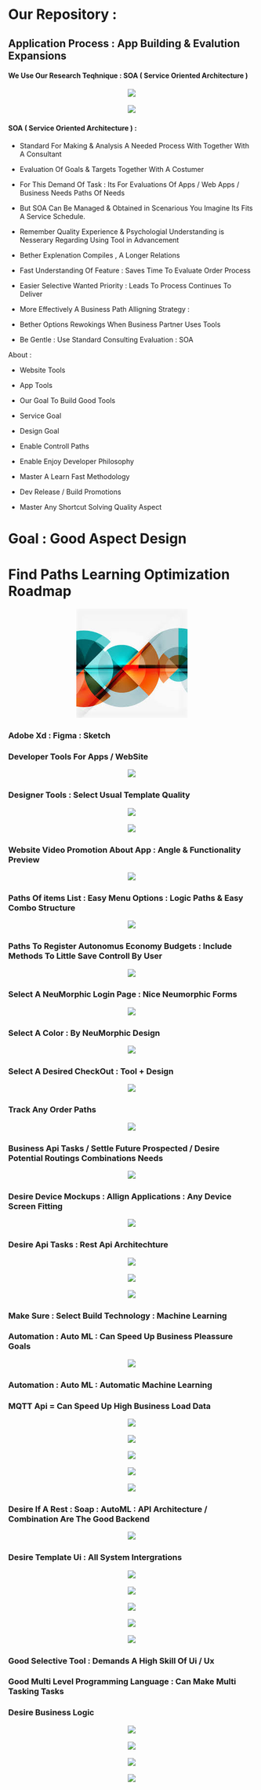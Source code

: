 # Our Repository :

<h2> Application Process : App Building & Evalution Expansions </h2>

<h4> We Use Our Research Teqhnique : SOA  ( Service Oriented Architecture ) </h4>

<p align="center">
  <a>
    <img src="https://batishtechnologies.com/wp-content/uploads/2015/04/service_oriented_architecture.jpg">
  </a>
</p>

<p align="center">
  <a>
    <img src="https://www.xenonstack.com/images/insights/2020/01/service-oriented-architecture-xenonstack.png">
  </a>
</p>


<h4> SOA  ( Service Oriented Architecture )  :  </h4>

- Standard For Making & Analysis A Needed Process With Together With A Consultant
- Evaluation Of Goals & Targets Together With A Costumer
- For This Demand Of Task : Its For Evaluations Of Apps / Web Apps / Business Needs Paths Of Needs 
- But SOA Can Be Managed & Obtained in Scenarious You Imagine Its Fits A Service Schedule. 
- Remember Quality Experience & Psychologial Understanding is Nesserary Regarding Using Tool in Advancement
- Bether Explenation Compiles , A Longer Relations
- Fast Understanding Of Feature : Saves Time To Evaluate Order Process
- Easier Selective Wanted Priority : Leads To Process Continues To Deliver
- More Effectively A Business Path Alligning Strategy : 
- Bether Options Rewokings When Business Partner Uses Tools


- Be Gentle : Use Standard Consulting Evaluation : SOA 


About :

- Website Tools

- App Tools 

- Our Goal To Build Good Tools

- Service Goal

- Design Goal 

- Enable Controll Paths 

- Enable Enjoy Developer Philosophy

- Master A Learn Fast Methodology 
- Dev Release / Build Promotions 

- Master Any Shortcut Solving Quality Aspect



<h1> Goal : Good Aspect Design </h1>

<h1> Find Paths Learning Optimization Roadmap </h1>

<p align="center">
  <a>
    <img src="https://github.com/CultureSupport/CultureSupport/blob/6323d49cca656684fb8c24f9e916d981f98d6615/images%20(1).jpeg">
  </a>
</p>




<h3> Adobe Xd : Figma : Sketch</h3>

<h3> Developer Tools For Apps / WebSite </h3>

<p align="center">
  <a>
    <img src="https://miro.medium.com/max/800/1*FSpnZBqwcCzq2gIh13xU1g.png">
  </a>
</p>




<h3> Designer Tools : Select Usual Template Quality </h3>



<p align="center">
  <a>
    <img src="https://i.pinimg.com/originals/f1/fc/ce/f1fcceaca4d645fea0c42428fc7f00fa.png">
  </a>
</p>


<p align="center">
  <a>
    <img src="https://designshack.net/wp-content/uploads/Online-Courses-App-UI-Adobe-XD-Templates.jpg">
  </a>
</p>


<h3> Website Video Promotion About App : Angle & Functionality Preview</h3>



<p align="center">
  <a>
    <img src="https://cdn.designrush.com/uploads/users/customer-2/image_1519926513_j5h2pfqgwDF7w4772EOFnLH3HrVhggA3rWbhvLhc.gif">
  </a>
</p>




<h3> Paths Of items List : Easy Menu Options : Logic Paths & Easy Combo Structure </h3>



<p align="center">
  <a>
    <img src="https://cdn.dribbble.com/users/1954038/screenshots/5584600/phone-animation.gif">
  </a>
</p>




<h3> Paths To Register Autonomus Economy Budgets : Include Methods To Little Save Controll By User </h3>



<p align="center">
  <a>
    <img src="https://cdn.dribbble.com/users/2200532/screenshots/11949103/media/fe4a9e5932e441a24e2bc65f67531db0.gif">
  </a>
</p>





<h3> Select A NeuMorphic Login Page :  Nice Neumorphic Forms </h3>



<p align="center">
  <a>
    <img src="https://cdn.dribbble.com/users/2500535/screenshots/11652917/media/eb1ec8111fac6ee8e970f2808f3f5435.png?compress=1&resize=400x300">
  </a>
</p>



<h3> Select A Color : By NeuMorphic Design  </h3>



<p align="center">
  <a>
    <img src="https://i0.wp.com/cssscript.com/wp-content/uploads/2020/02/neumorph.scss-Form-Fields.png?fit=921%2C616&ssl=1">
  </a>
</p>


<h3> Select A Desired CheckOut : Tool + Design  </h3>



<p align="center">
  <a>
    <img src="https://figmaelements.com/wp-content/uploads/2021/01/figma-stripe-checkout-template.png">
  </a>
</p>




<h3> Track Any Order Paths   </h3>



<p align="center">
  <a>
    <img src="https://xdresources.co/media/pages/resources/delivery-truck-app-adobe-xd-auto-anima-free-download/3792425216-1605194738/cover-800x600-crop-1-q90.png">
  </a>
</p>








<h3> Business Api Tasks / Settle Future Prospected / Desire Potential Routings Combinations Needs </h3>



<p align="center">
  <a>
    <img src="https://appinventiv.com/wp-content/uploads/sites/1/2018/05/A-Complete-Guide-to-API-Development.png">
  </a>
</p>





<h3> Desire Device Mockups : Allign Applications  : Any Device Screen Fitting  </h3>



<p align="center">
  <a>
    <img src="https://blogs.mulesoft.com/wp-content/uploads/api-connect-devices.png">
  </a>
</p>





<h3> Desire Api Tasks : Rest Api Architechture  </h3>



<p align="center">
  <a>
    <img src="https://www.nicepng.com/png/detail/380-3804700_the-api-itself-consists-of-two-calls-rest.png">
  </a>
</p>



<p align="center">
  <a>
    <img src="https://wisdominfosoft.com/images/innerpages/rest-app.png">
  </a>
</p>





<p align="center">
  <a>
    <img src="https://encrypted-tbn0.gstatic.com/images?q=tbn:ANd9GcSP3WWYyWKAj20AmbaNLoDXHKdbHKRrADgnZ0LviG1Q2_90LWl8WV87MZu97rSbicfiyQ4&usqp=CAU">
  </a>
</p>


<h3> Make Sure : Select Build Technology : Machine Learning </h3>


<h3> Automation : Auto ML : Can Speed Up Business Pleassure Goals </h3>



<p align="center">
  <a>
    <img src="https://2s7gjr373w3x22jf92z99mgm5w-wpengine.netdna-ssl.com/wp-content/uploads/2018/01/google-automl-vision.png">
  </a>
</p>





<h3> Automation : Auto ML : Automatic Machine Learning </h3>




<h3> MQTT Api = Can Speed Up High Business Load Data </h3>



<p align="center">
  <a>
    <img src="https://www.novotek.com/images/solutionpages/Kepware_solutionpages/IoT_Gateway_Technology.png">
  </a>
</p>


<p align="center">
  <a>
    <img src="https://docs.solace.com/Resources/Images/REST_OverView.png">
  </a>
</p>





<p align="center">
  <a>
    <img src="https://www.appliedaicourse.com/wp-content/uploads/2019/01/5.png">
  </a>
</p>



<p align="center">
  <a>
    <img src="https://encrypted-tbn0.gstatic.com/images?q=tbn:ANd9GcQ4f-AH25IsaIYr30OyClvqvvaoKMnK-Yw2ow&usqp=CAU">
  </a>
</p>



<p align="center">
  <a>
    <img src="https://miro.medium.com/max/3324/1*cLmdt2CQ0rzCRQ4sFJDtYA.png">
  </a>
</p>



<h3> Desire If A Rest : Soap : AutoML : API Architecture / Combination Are The Good Backend </h3>





<p align="center">
  <a>
    <img src="https://miro.medium.com/max/7016/1*ecBXg7uI6pr1TQU9dVBNew.jpeg">
  </a>
</p>






<h3> Desire Template Ui : All System Intergrations </h3>





<p align="center">
  <a>
    <img src="https://www.9tutorials.org/wp-content/uploads/2019/07/2020464_1dca-750x405.jpg">
  </a>
</p>



<p align="center">
  <a>
    <img src="https://soject.com/wp-content/uploads/2021/04/1_j18U6uvAg-ta2XBvDKNQlA.jpeg">
  </a>
</p>




<p align="center">
  <a>
    <img src="https://www.aalpha.net/wp-content/uploads/2020/12/full-stack-development.gif">
  </a>
</p>


<p align="center">
  <a>
    <img src="https://www.edureka.co/blog/wp-content/uploads/2018/11/Full-Stack-Developer-RoadMap-How-To-Become-A-Full-Stack-Developer-Edureka.png">
  </a>
</p>






<p align="center">
  <a>
    <img src="https://res.cloudinary.com/dmsxwwfb5/image/upload/v1595866967/full-stack-devlopment-min.png">
  </a>
</p>



<h3> Good Selective Tool : Demands A High Skill Of Ui / Ux  </h3>


<h3> Good Multi Level Programming Language : Can Make Multi Tasking Tasks </h3>



<h3> Desire Business Logic </h3>




<p align="center">
  <a>
    <img src="https://res.cloudinary.com/practicaldev/image/fetch/s--O4McG76W--/c_imagga_scale,f_auto,fl_progressive,h_900,q_auto,w_1600/https://thepracticaldev.s3.amazonaws.com/i/ve22swytp8eutrf38qfe.png">
  </a>
</p>






<p align="center">
  <a>
    <img src="https://miro.medium.com/max/1200/1*8Pj19eF9SDDeDPchFnYqlA.png">
  </a>
</p>







<p align="center">
  <a>
    <img src="https://colaninfotech.com/wp-content/uploads/2016/03/4-techniques-for-web-designer-developer.jpg">
  </a>
</p>



<p align="center">
  <a>
    <img src="https://www.aliceinfoweb.com/admin/images/services/web%20design.jpg">
  </a>
</p>




